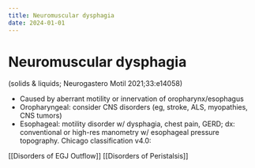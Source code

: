 ```yaml
---
title: Neuromuscular dysphagia
date: 2024-01-01
---
```


# Neuromuscular dysphagia

(solids & liquids; Neurogastero Motil 2021;33:e14058)

- Caused by aberrant motility or innervation of oropharynx/esophagus
- Oropharyngeal: consider CNS disorders (eg, stroke, ALS, myopathies, CNS tumors)
- Esophageal: motility disorder w/ dysphagia, chest pain, GERD; dx: conventional or high-res manometry w/ esophageal pressure topography. Chicago classification v4.0:

[[Disorders of EGJ Outflow]]
[[Disorders of Peristalsis]]
